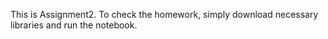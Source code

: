 This is Assignment2. To check the homework, simply download necessary libraries and run the notebook.

